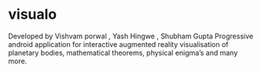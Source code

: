 # visualo
Developed by Vishvam porwal , Yash Hingwe , Shubham Gupta
Progressive android application for interactive augmented reality visualisation of planetary bodies, mathematical theorems, physical enigma’s and many more.

